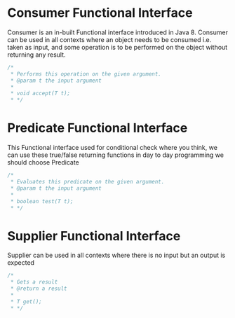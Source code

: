 # Consumer Functional Interface

Consumer<T> is an in-built Functional interface introduced in Java 8.
Consumer can be used in all contexts where an object needs to be consumed
i.e. taken as input, and some operation is to be performed
on the object without returning any result.

```java
/*
 * Performs this operation on the given argument.
 * @param t the input argument
 * 
 * void accept(T t);
 * */
```

# Predicate Functional Interface

This Functional interface used for conditional check
where you think, we can use these true/false returning functions
in day to day programming we should choose Predicate

```java
/*
 * Evaluates this predicate on the given argument.
 * @param t the input argument
 * 
 * boolean test(T t);
 * */
```

# Supplier Functional Interface

Supplier can be used in all contexts where there is no input but
an output is expected

```java
/*
 * Gets a result
 * @return a result
 * 
 * T get();
 * */
```

